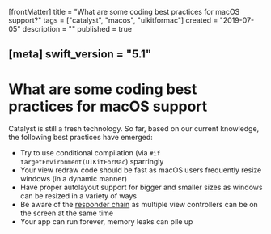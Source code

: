 [frontMatter]
title = "What are some coding best practices for macOS support?"
tags = ["catalyst", "macos", "uikitformac"]
created = "2019-07-05"
description = ""
published = true

[meta]
swift_version = "5.1"
---


# What are some coding best practices for macOS support

Catalyst is still a fresh technology. So far, based on our current knowledge, the following best practices have emerged:

- Try to use conditional compilation (via `#if targetEnvironment(UIKitForMac`) sparringly
- Your view redraw code should be fast as macOS users frequently resize windows (in a dynamic manner)
- Have proper autolayout support for bigger and smaller sizes as windows can be resized in a variety of ways
- Be aware of the [responder chain](how/responder_chain.md) as multiple view controllers can be on the screen at the same time
- Your app can run forever, memory leaks can pile up
